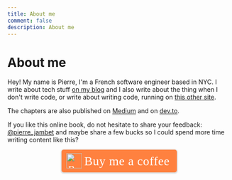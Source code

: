```yaml
---
title: About me
comment: false
description: About me
---
```

# About me

Hey! My name is Pierre, I'm a French software engineer based in NYC. I write about tech stuff [on my blog](https://blog.pjam.me) and I also write about the thing when I don't write code, or write about writing code, running on [this other site](https://pacing.pjam.me).

The chapters are also published on [Medium](https://medium.com/@pierre_jambet) and on [dev.to](https://dev.to/pjam).

If you like this online book, do not hesitate to share your feedback: [@pierre_jambet](https://twitter.com/pierre_jambet) and maybe share a few bucks so I could spend more time writing content like this?

<div style="text-align: center;">
<style>.bmc-button img{height: 34px !important;width: 35px !important;margin-bottom: 1px !important;box-shadow: none !important;border: none !important;vertical-align: middle !important;}.bmc-button{padding: 7px 15px 7px 10px !important;line-height: 35px !important;height:51px !important;text-decoration: none !important;display:inline-flex !important;color:#FFFFFF !important;background-color:#FF813F !important;border-radius: 5px !important;border: 1px solid transparent !important;padding: 7px 15px 7px 10px !important;font-size: 22px !important;letter-spacing: 0.6px !important;box-shadow: 0px 1px 2px rgba(190, 190, 190, 0.5) !important;-webkit-box-shadow: 0px 1px 2px 2px rgba(190, 190, 190, 0.5) !important;margin: 0 auto !important;font-family:'Cookie', cursive !important;-webkit-box-sizing: border-box !important;box-sizing: border-box !important;}.bmc-button:hover, .bmc-button:active, .bmc-button:focus {-webkit-box-shadow: 0px 1px 2px 2px rgba(190, 190, 190, 0.5) !important;text-decoration: none !important;box-shadow: 0px 1px 2px 2px rgba(190, 190, 190, 0.5) !important;opacity: 0.85 !important;color:#FFFFFF !important;}</style>
<link href="https://fonts.googleapis.com/css?family=Cookie" rel="stylesheet">
<a class="bmc-button" target="_blank" href="https://www.buymeacoffee.com/pjam">
<img src="https://cdn.buymeacoffee.com/buttons/bmc-new-btn-logo.svg" alt="Buy me a coffee">
<span style="margin-left:5px;margin-top: 0px;font-size:28px !important;">Buy me a coffee</span>
</a>
</div>
